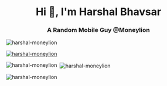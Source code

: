 <!-- ## Hi there 👋

<!--
**harshal-moneylion/harshal-moneylion** is a ✨ _special_ ✨ repository because its `README.md` (this file) appears on your GitHub profile.

Here are some ideas to get you started:

- 🔭 I’m currently working on ...
- 🌱 I’m currently learning ...
- 👯 I’m looking to collaborate on ...
- 🤔 I’m looking for help with ...
- 💬 Ask me about ...
- 📫 How to reach me: ...
- 😄 Pronouns: ...
- ⚡ Fun fact: ...
-->


<h1 align="center">Hi 👋, I'm Harshal Bhavsar</h1>
<h3 align="center">A Random Mobile Guy @Moneylion</h3>

<p align="left"> <img src="https://komarev.com/ghpvc/?username=harshal-moneylion&label=Profile%20views&color=0e75b6&style=flat" alt="harshal-moneylion" /> </p>

<p align="left"> <a href="https://github.com/ryo-ma/github-profile-trophy"><img src="https://github-profile-trophy.vercel.app/?username=harshal-moneylion" alt="harshal-moneylion" /></a> </p>

<!--

<p align="left"> <a href="https://twitter.com/manasdixit190" target="blank"><img src="https://img.shields.io/twitter/follow/manasdixit190?logo=twitter&style=for-the-badge" alt="manasdixit190" /></a> </p>

<h3 align="left">Connect with me:</h3>
<p align="left">
<a href="https://twitter.com/manasdixit190" target="blank"><img align="center" src="https://raw.githubusercontent.com/rahuldkjain/github-profile-readme-generator/master/src/images/icons/Social/twitter.svg" alt="manasdixit190" height="30" width="40" /></a>
<a href="https://linkedin.com/in/harshal-moneylion" target="blank"><img align="center" src="https://raw.githubusercontent.com/rahuldkjain/github-profile-readme-generator/master/src/images/icons/Social/linked-in-alt.svg" alt="harshal-moneylion" height="30" width="40" /></a>
<a href="https://www.codechef.com/users/mdsays_" target="blank"><img align="center" src="https://cdn.jsdelivr.net/npm/simple-icons@3.1.0/icons/codechef.svg" alt="mdsays_" height="30" width="40" /></a>
</p>
-->

<!--
<h3 align="left">Languages and Tools:</h3>
<p align="left"> <a href="https://www.cprogramming.com/" target="_blank" rel="noreferrer"> <img src="https://raw.githubusercontent.com/devicons/devicon/master/icons/c/c-original.svg" alt="c" width="40" height="40"/> </a> <a href="https://www.w3schools.com/cpp/" target="_blank" rel="noreferrer"> <img src="https://raw.githubusercontent.com/devicons/devicon/master/icons/cplusplus/cplusplus-original.svg" alt="cplusplus" width="40" height="40"/> </a> <a href="https://heroku.com" target="_blank" rel="noreferrer"> <img src="https://www.vectorlogo.zone/logos/heroku/heroku-icon.svg" alt="heroku" width="40" height="40"/> </a> <a href="https://developer.mozilla.org/en-US/docs/Web/JavaScript" target="_blank" rel="noreferrer"> <img src="https://raw.githubusercontent.com/devicons/devicon/master/icons/javascript/javascript-original.svg" alt="javascript" width="40" height="40"/> </a> <a href="https://www.python.org" target="_blank" rel="noreferrer"> <img src="https://raw.githubusercontent.com/devicons/devicon/master/icons/python/python-original.svg" alt="python" width="40" height="40"/> </a> </p>
-->

<p><img align="left" src="https://github-readme-stats.vercel.app/api/top-langs?username=harshal-moneylion&show_icons=true&locale=en&layout=compact" alt="harshal-moneylion" /></p>

<p>&nbsp;<img align="center" src="https://github-readme-stats.vercel.app/api?username=harshal-moneylion&show_icons=true&locale=en" alt="harshal-moneylion" /></p>

<p><img align="center" src="https://github-readme-streak-stats.herokuapp.com/?user=harshal-moneylion&" alt="harshal-moneylion" /></p>
